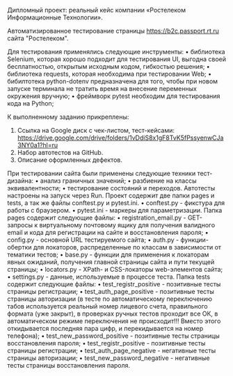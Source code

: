 Дипломный проект: реальный кейс компании «Ростелеком Информационные Технологии».

Автоматизированное тестирование страницы https://b2c.passport.rt.ru сайта "Ростелеком".

Для тестирования применялись следующие инструменты:
    •	библиотека Selenium, которая хорошо подходит для тестирования UI, выгодна своей бесплатностью, открытым исходным кодом, гибкостью решения;
    •	библиотека requests, которая необходима при тестировании Web;
    •	бибилтотека python-dotenv предназначена для того, чтобы при новом запуске терминала не тратить время на внесение переменных окружения вручную;
    •	фреймворк pytest необходим для тестирования кода на Python;

К выполненному заданию прикреплены:
1.	Ссылка на Google диск с чек-листом, тест-кейсами: https://drive.google.com/drive/folders/1vDdiS8x1gF8TvK5fPssyenwCJa3NY0a1?hl=ru
2.	Набор автотестов на GitHub.
3.	Описание оформленных дефектов. 

При тестировании сайта были применены следующие техники тест-дизайна:
•	анализ граничных значений;
•	разбиение на классы эквивалентности;
•	тестирование состояний и переходов.
Автотесты настроены на запуск через Run.
Проект содержит две папки pages и tests, а так же файлы conftest.py и pytest.ini.
•	conftest.py - фикстура для работы с браузером.
•	pytest.ini - маркеры для параметризации.
Папка pages содержит следующие файлы:
•	registration_email.py - GET-запросы к виртуальному почтовому ящику для получения валидного email и кода для регистрации на сайте и восстановления пароля;
•	config.py - основной URL тестируемого сайта;
•	auth.py - функции-обертки для локаторов, распределенные по классам в зависимости от тематики тестов;
•	base.py - функции для применения к локаторам явных ожиданий, получения главной страницы сайта и пути текущей страницы;
•	locators.py - XPath- и CSS-локаторы web-элементов сайта;
•	settings.py - данные, используемые в процессе теста.
Папка tests содержит следующие файлы:
•	test_registr_positive - позитивные тесты страницы регистрации;
•	test_auth_page_positive - позитивные тесты страницы авторизации (в тесте по автоматическому переключению табов используется реальный номер лицевого счета, правильного формата (уже закрыт), в проверках ручных тестов проходит все ОК, в автоматическом режиме переключения не происходит!!! Вместо этого откидывается последняя пара цифр, и перекидывается на номер телефона);
•	test_new_password_positive - позитивные тесты страницы восстановления пароля;
•	test_registr_positive - позитивные тесты страницы регистрации;
•	test_auth_page_negative - негативные тесты страницы авторизации;
•	test_new_password_negative - негативные тесты страницы восстановления пароля.
